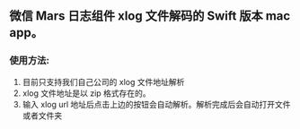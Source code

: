 ## 微信 Mars 日志组件 xlog 文件解码的 Swift 版本 mac app。
 
### 使用方法:
 1. 目前只支持我们自己公司的 xlog 文件地址解析
 2. xlog 文件地址是以 zip 格式存在的。
 3. 输入 xlog url 地址后点击上边的按钮会自动解析。解析完成后会自动打开文件或者文件夹
